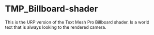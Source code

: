 # TMP_Billboard-shader
This is the URP version of the Text Mesh Pro Billboard shader. Is a world text that is always looking to the rendered camera.
